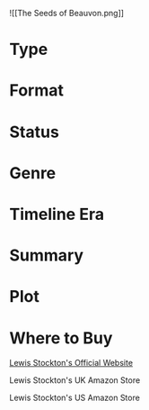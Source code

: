 ![[The Seeds of Beauvon.png]]

# Type

# Format


# Status


# Genre


# Timeline Era


# Summary


# Plot

# Where to Buy

[Lewis Stockton's Official Website](https://www.lewisstockton.com/store)

Lewis Stockton's UK Amazon Store

Lewis Stockton's US Amazon Store